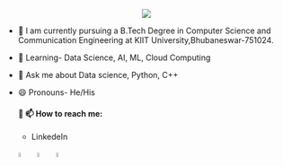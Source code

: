 <p align="center">
  <img src="https://readme-typing-svg.herokuapp.com/?lines=👋+Hi,+I'm+Arpitya+Kumar+Singh!;From+India;🌱+I’m+currently+studying+in+3rd+year.;&font=Fira%20Code&center=true&width=900&height=50&duration=4000&pause=1000">
</p>

* 🧠 I am currently pursuing a B.Tech Degree in Computer Science and Communication Engineering at KIIT University,Bhubaneswar-751024.
* 👀 Learning- Data Science, AI, ML, Cloud Computing
* 💬 Ask me about Data science, Python, C++
* 😄 Pronouns- He/His
   
  
  #### 🔗 📫 How to reach me:
  
  - LinkedeIn
  
  [<img src="https://encrypted-tbn0.gstatic.com/images?q=tbn:ANd9GcRradUpW3_y-gZQgRQTPT5mh9UKtGW5vjmrAQ&usqp=CAU" width="4.5%"/>](https://www.linkedin.com/in/arpitya-singh-239457215/)  &nbsp; [<img src="https://img.icons8.com/plasticine/100/000000/twitter--v2.png" width="4.5%"/>](https://twitter.com/ArpityaS) &nbsp; <a href="mailto:arpityasingh@gmail.com"> <img src="https://img.icons8.com/doodle/48/000000/apple-mail.png" width="4.5%"/>
  
  


